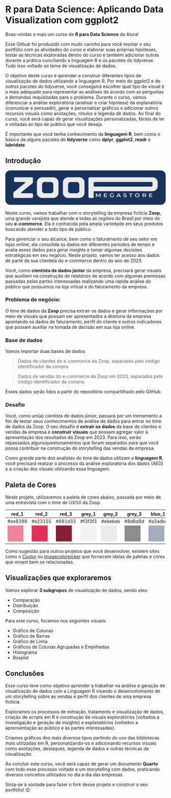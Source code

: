 # R para Data Science: Aplicando Data Visualization com ggplot2

Boas-vindas a mais um curso de **R para Data Science** da Alura!

Esse Github foi produzido com muito carinho para você montar o seu portfólio com as atividades do curso e elaborar suas próprias hipóteses, testar as técnicas exploradas dentro do curso e também adicionar outras durante a prática conciliando a linguagem R e os pacotes do tidyverse. Tudo isso voltado ao tema de visualização de dados.

O objetivo deste curso é aprender a construir diferentes tipos de visualização de dados utilizando a linguagem R. Por meio do ggplot2 e de outros pacotes do tidyverse, você conseguirá escolher qual tipo de visual é o mais adequado para representar as análises de acordo com as perguntas e demandas requisitadas para o problema. Durante o curso, vamos diferenciar a análise exploratória (analisar e criar hipótese) da explanatória (comunicar e persuadir), gerar e personalizar gráficos e adicionar outros recursos visuais como anotações, rótulos e legenda de dados. Ao final do curso, você será capaz de gerar visualizações personalizadas, fáceis de ler e voltadas ao tipo de público que você deseja.

É importante que você tenha conhecimento da **linguagem R**, bem como o básico de alguns pacotes do **tidyverse** como **dplyr**, **ggplot2**, **readr** e **lubridate**.

## Introdução

![](imagens/logos/logo_branca_fundo_azul.png)

Neste curso, vamos trabalhar com o storytelling da empresa fictícia **Zoop**, uma grande varejista que atende a todas as regiões do Brasil por meio do seu **e-commerce**. Ela é conhecida pela ampla variedade em seus produtos buscando atender a todo tipo de público.

Para gerenciar o seu alcance, bem como o faturamento de seu setor em lojas online, ela consolida os dados em diferentes períodos de tempo e avalia esses dados para gerar insights e tomar algumas decisões estratégicas em seu negócio. Neste projeto, vamos ter acesso aos dados de parte da sua clientela do e-commerce dentro do ano de 2023.

Você, como **cientista de dados júnior** da empresa, precisará gerar visuais que auxiliem na construção de relatórios de acordo com algumas premissas passadas pelas partes interessadas realizando uma rápida análise do público que possuimos na loja virtual e do faturamento da empresa.

### **Problema de negócio:**

O time de dados da **Zoop** precisa extrair os dados e gerar informações por meio de visuais que possam ser apresentados a diretoria da empresa apontando os dados de faturamento, perfil do cliente e outros indicadores que possam auxiliar na tomada de decisão em sua loja online.

### **Base de dados**

Vamos importar duas bases de dados:

> Dados de clientes do e-commerce da Zoop, separados pelo código identificador da compra.

> Dados de vendas do e-commerce da Zoop em 2023, separados pelo código identificador da compra.

Esses dados serão lidos a partir do repositório compartilhado pelo GitHub.

### **Desafio**

Você, como um(a) cientista de dados júnior, passará por um treinamento a fim de testar seus conhecimentos de análise de dados para entrar no time de dados da Zoop. O seu desafio é **extrair os dados** da base de clientes e vendas da empresa e **construir visuais** que possam agregar valor à apresentação dos resultados da Zoop em 2023. Para isso, serão repassados algunsquestionamentos que foram separados para que você possa contribuir na construção do storytelling das vendas da empresa.

Como grande parte dos analistas do time de dados utilizam a **linguagem R**, você precisará realizar o processo da análise exploratória dos dados (AED) e a criação dos visuais utilizando essa linguagem.

## Paleta de Cores

Neste projeto, utilizaremos a paleta de cores abaixo, passada por meio de uma entrevista com o time de UX/UI da Zoop.

| red_1                               | red_2                               | red_3                               | grey_1                               | grey_2                               | grey_3                               | blue_1                               | blue_2                               | blue_3                               |
|--------|--------|--------|--------|--------|--------|--------|--------|--------|
| #ee8399                             | #e23155                             | #881d33                             | #f3f3f3                              | #ebebeb                              | #8d8d8d                              | #a3adbd                              | #5e708c                              | #19325b                              |
| ![](imagens/paleta_cores/RED_1.png) | ![](imagens/paleta_cores/RED_2.png) | ![](imagens/paleta_cores/RED_3.png) | ![](imagens/paleta_cores/GREY_1.png) | ![](imagens/paleta_cores/GREY_2.png) | ![](imagens/paleta_cores/GREY_3.png) | ![](imagens/paleta_cores/BLUE_1.png) | ![](imagens/paleta_cores/BLUE_2.png) | ![](imagens/paleta_cores/BLUE_3.png) |

Como sugestão para outros projetos que você desenvolver, existem sites como o [Coolor](https://coolors.co/palettes/trending) ou [imagecolorpicker](https://imagecolorpicker.com/) que fornecem ideias de paletas e cores que ornam bem se relacionadas.

## Visualizações que exploraremos

Vamos explorar **3 subgrupos** de visualização de dados, sendo eles:

-   Comparação
-   Distribuição
-   Composição

Para este curso, focamos nos seguintes visuais:

-   Gráfico de Colunas
-   Gráfico de Barras
-   Gráfico de Linha
-   Gráficos de Colunas Agrupadas e Empilhadas
-   Histograma
-   Boxplot

## Conclusões

Esse curso teve como objetivo aprender a trabalhar na análise e geração de visualização de dados com a Linguagem R visando o desenvolvimento de um storytelling sobre as vendas e perfil dos clientes de uma empresa fictícia.

Exploramos os processos de extração, tratamento e visualização de dados, criação de scripts em R e construção de visuais exploratórios (voltados a investigação e geração de insights) e explanatórios (voltados a aprensentação ao público e às partes interessadas).

Criamos gráficos dos mais diversos tipos partindo do uso das bibliotecas mais utilizadas em R, personalizando-os e adicionando recursos visuais como anotações, destaques, legenda de dados e outras técnicas de visualização.

Ao concluir este curso, você será capaz de gerar um documento **Quarto** com todo esse processo voltado a um storytelling com dados, praticando diversos conceitos utilizados no dia a dia das empresas.

Sinta-se à vontade para fazer o fork desse projeto e construir o seu portfólio! 😊

